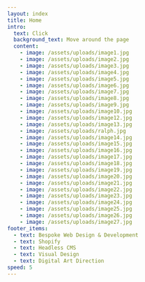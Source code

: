 ```yaml
---
layout: index
title: Home
intro:
  text: Click
  background_text: Move around the page
  content:
    - image: /assets/uploads/image1.jpg
    - image: /assets/uploads/image2.jpg
    - image: /assets/uploads/image3.jpg
    - image: /assets/uploads/image4.jpg
    - image: /assets/uploads/image5.jpg
    - image: /assets/uploads/image6.jpg
    - image: /assets/uploads/image7.jpg
    - image: /assets/uploads/image8.jpg
    - image: /assets/uploads/image9.jpg
    - image: /assets/uploads/image10.jpg
    - image: /assets/uploads/image12.jpg
    - image: /assets/uploads/image13.jpg
    - image: /assets/uploads/ralph.jpg
    - image: /assets/uploads/image14.jpg
    - image: /assets/uploads/image15.jpg
    - image: /assets/uploads/image16.jpg
    - image: /assets/uploads/image17.jpg
    - image: /assets/uploads/image18.jpg
    - image: /assets/uploads/image19.jpg
    - image: /assets/uploads/image20.jpg
    - image: /assets/uploads/image21.jpg
    - image: /assets/uploads/image22.jpg
    - image: /assets/uploads/image23.jpg
    - image: /assets/uploads/image24.jpg
    - image: /assets/uploads/image25.jpg
    - image: /assets/uploads/image26.jpg
    - image: /assets/uploads/image27.jpg
footer_items:
  - text: Bespoke Web Design & Development
  - text: Shopify
  - text: Headless CMS
  - text: Visual Design
  - text: Digital Art Direction
speed: 5
---
```

